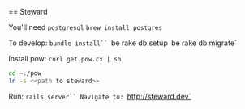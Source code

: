 == Steward

You'll need `postgresql`
`brew install postgres`

To develop: 
`bundle install``
`be rake db:setup`
`be rake db:migrate`

Install pow:
`curl get.pow.cx | sh`
```bash
cd ~./pow
ln -s <<path to steward>>
```

Run:
`rails server``
Navigate to: `http://steward.dev`
